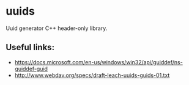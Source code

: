 # uuids
Uuid generator C++ header-only library.

## Useful links:
- https://docs.microsoft.com/en-us/windows/win32/api/guiddef/ns-guiddef-guid
- http://www.webdav.org/specs/draft-leach-uuids-guids-01.txt
